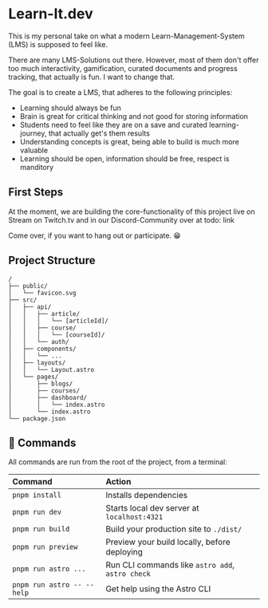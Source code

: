 # Learn-It.dev

This is my personal take on what a modern Learn-Management-System (LMS) is supposed to feel like.

There are many LMS-Solutions out there. However, most of them don't offer too much interactivity, gamification, curated documents and progress tracking, that actually is fun. I want to change that.

The goal is to create a LMS, that adheres to the following principles:

- Learning should always be fun
- Brain is great for critical thinking and not good for storing information
- Students need to feel like they are on a save and curated learning-journey, that actually get's them results
- Understanding concepts is great, being able to build is much more valuable
- Learning should be open, information should be free, respect is manditory

## First Steps

At the moment, we are building the core-functionality of this project live on Stream on Twitch.tv and in our Discord-Community over at
todo: link

Come over, if you want to hang out or participate. 😁

## Project Structure

```text
/
├── public/
│   └── favicon.svg
├── src/
│   ├── api/
│   │   ├── article/
│   │   │   └── [articleId]/
│   │   ├── course/
│   │   │   └── [courseId]/
│   │   └── auth/
│   ├── components/
│   │   └── ...
│   ├── layouts/
│   │   └── Layout.astro
│   └── pages/
│       ├── blogs/
│       ├── courses/
│       ├── dashboard/
│       │   └── index.astro
│       └── index.astro
└── package.json
```

## 🧞 Commands

All commands are run from the root of the project, from a terminal:

| Command                    | Action                                           |
| :------------------------- | :----------------------------------------------- |
| `pnpm install`             | Installs dependencies                            |
| `pnpm run dev`             | Starts local dev server at `localhost:4321`      |
| `pnpm run build`           | Build your production site to `./dist/`          |
| `pnpm run preview`         | Preview your build locally, before deploying     |
| `pnpm run astro ...`       | Run CLI commands like `astro add`, `astro check` |
| `pnpm run astro -- --help` | Get help using the Astro CLI                     |
